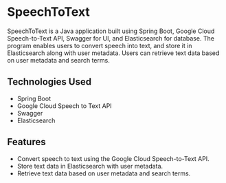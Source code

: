 # SpeechToText

SpeechToText is a Java application built using Spring Boot, Google Cloud Speech-to-Text API, Swagger for UI, and Elasticsearch for database. The program enables users to convert speech into text, and store it in Elasticsearch along with user metadata. Users can retrieve text data based on user metadata and search terms.

## Technologies Used

- Spring Boot
- Google Cloud Speech to Text API
- Swagger
- Elasticsearch

## Features

- Convert speech to text using the Google Cloud Speech-to-Text API.
- Store text data in Elasticsearch with user metadata.
- Retrieve text data based on user metadata and search terms.
